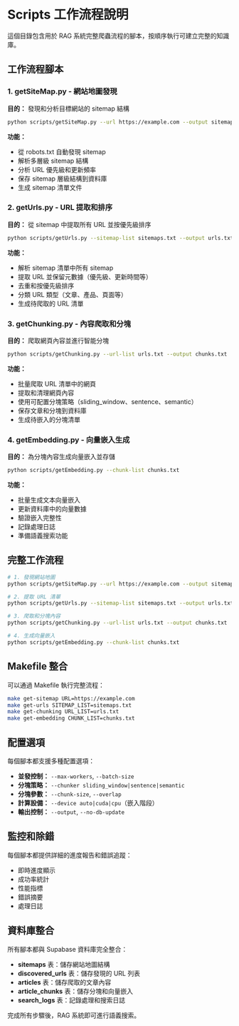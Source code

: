 # Scripts 工作流程說明

這個目錄包含用於 RAG 系統完整爬蟲流程的腳本，按順序執行可建立完整的知識庫。

## 工作流程腳本

### 1. getSiteMap.py - 網站地圖發現
**目的：** 發現和分析目標網站的 sitemap 結構

```bash
python scripts/getSiteMap.py --url https://example.com --output sitemaps.txt
```

**功能：**
- 從 robots.txt 自動發現 sitemap
- 解析多層級 sitemap 結構  
- 分析 URL 優先級和更新頻率
- 保存 sitemap 層級結構到資料庫
- 生成 sitemap 清單文件

### 2. getUrls.py - URL 提取和排序
**目的：** 從 sitemap 中提取所有 URL 並按優先級排序

```bash
python scripts/getUrls.py --sitemap-list sitemaps.txt --output urls.txt
```

**功能：**
- 解析 sitemap 清單中所有 sitemap
- 提取 URL 並保留元數據（優先級、更新時間等）
- 去重和按優先級排序
- 分類 URL 類型（文章、產品、頁面等）
- 生成待爬取的 URL 清單

### 3. getChunking.py - 內容爬取和分塊  
**目的：** 爬取網頁內容並進行智能分塊

```bash
python scripts/getChunking.py --url-list urls.txt --output chunks.txt
```

**功能：**
- 批量爬取 URL 清單中的網頁
- 提取和清理網頁內容
- 使用可配置分塊策略（sliding_window、sentence、semantic）
- 保存文章和分塊到資料庫
- 生成待嵌入的分塊清單

### 4. getEmbedding.py - 向量嵌入生成
**目的：** 為分塊內容生成向量嵌入並存儲

```bash
python scripts/getEmbedding.py --chunk-list chunks.txt
```

**功能：**
- 批量生成文本向量嵌入
- 更新資料庫中的向量數據
- 驗證嵌入完整性
- 記錄處理日誌
- 準備語義搜索功能

## 完整工作流程

```bash
# 1. 發現網站地圖
python scripts/getSiteMap.py --url https://example.com --output sitemaps.txt

# 2. 提取 URL 清單
python scripts/getUrls.py --sitemap-list sitemaps.txt --output urls.txt

# 3. 爬取和分塊內容
python scripts/getChunking.py --url-list urls.txt --output chunks.txt

# 4. 生成向量嵌入
python scripts/getEmbedding.py --chunk-list chunks.txt
```

## Makefile 整合

可以通過 Makefile 執行完整流程：

```bash
make get-sitemap URL=https://example.com
make get-urls SITEMAP_LIST=sitemaps.txt  
make get-chunking URL_LIST=urls.txt
make get-embedding CHUNK_LIST=chunks.txt
```

## 配置選項

每個腳本都支援多種配置選項：

- **並發控制：** `--max-workers`, `--batch-size`
- **分塊策略：** `--chunker sliding_window|sentence|semantic`
- **分塊參數：** `--chunk-size`, `--overlap`
- **計算設備：** `--device auto|cuda|cpu`（嵌入階段）
- **輸出控制：** `--output`, `--no-db-update`

## 監控和除錯

每個腳本都提供詳細的進度報告和錯誤追蹤：

- 即時進度顯示
- 成功率統計
- 性能指標
- 錯誤摘要
- 處理日誌

## 資料庫整合

所有腳本都與 Supabase 資料庫完全整合：

- **sitemaps** 表：儲存網站地圖結構
- **discovered_urls** 表：儲存發現的 URL 列表
- **articles** 表：儲存爬取的文章內容
- **article_chunks** 表：儲存分塊和向量嵌入
- **search_logs** 表：記錄處理和搜索日誌

完成所有步驟後，RAG 系統即可進行語義搜索。
